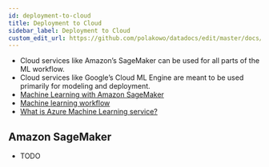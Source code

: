 ```yaml
---
id: deployment-to-cloud
title: Deployment to Cloud
sidebar_label: Deployment to Cloud
custom_edit_url: https://github.com/polakowo/datadocs/edit/master/docs/machine-learning/deployment-to-cloud.md
---
```


- Cloud services like Amazon’s SageMaker can be used for all parts of the ML workflow.
- Cloud services like Google’s Cloud ML Engine are meant to be used primarily for modeling and deployment.
- [Machine Learning with Amazon SageMaker](https://docs.aws.amazon.com/sagemaker/latest/dg/how-it-works-mlconcepts.html)
- [Machine learning workflow](https://cloud.google.com/ml-engine/docs/ml-solutions-overview)
- [What is Azure Machine Learning service?](https://docs.microsoft.com/en-us/azure/machine-learning/service/overview-what-is-azure-ml)

## Amazon SageMaker

- TODO